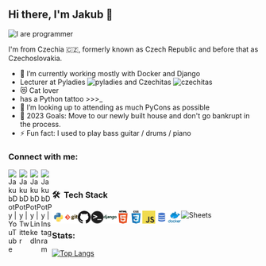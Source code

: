 ## Hi there, I'm Jakub 👋

<img alt='I are programmer' src="https://user-images.githubusercontent.com/44404512/174478658-044e0643-268e-4e71-a671-c623bf7f8924.png">

I'm from Czechia :czech_republic:, formerly known as Czech Republic and before that as Czechoslovakia.

- 🌱 I’m currently working mostly with Docker and Django
- Lecturer at Pyladies <img alt="pyladies" width="100px" src="https://w7.pngwing.com/pngs/530/885/png-transparent-pyladies-python-conference-python-software-foundation-flask-pyladies-text-logo-fictional-character.png" /> and Czechitas <img alt="czechitas" width="100px" src="https://cdn.myshoptet.com/usr/www.shop-czechitas.cz/user/logos/logo.png" /> 
- 😻 Cat lover
- has a Python tattoo >>>_
- 👯 I’m looking up to attending as much PyCons as possible
- 🥅 2023 Goals: Move to our newly built house and don't go bankrupt in the process.
- ⚡ Fun fact: I used to play bass guitar / drums / piano

### Connect with me:

[<img align="left" alt="JakubDotPy | YouTube" width="22px" src="https://cdn.jsdelivr.net/npm/simple-icons@v3/icons/youtube.svg" />][youtube]
[<img align="left" alt="JakubDotPy | Twitter" width="22px" src="https://cdn.jsdelivr.net/npm/simple-icons@v3/icons/twitter.svg" />][twitter]
[<img align="left" alt="JakubDotPy | LinkedIn" width="22px" src="https://cdn.jsdelivr.net/npm/simple-icons@v3/icons/linkedin.svg" />][linkedin]
[<img align="left" alt="JakubDotPy | Instagram" width="22px" src="https://cdn.jsdelivr.net/npm/simple-icons@v3/icons/instagram.svg" />][instagram]

<br />

### 🛠 &nbsp;Tech Stack

<img align="left" alt="Python" width="26px" src="https://raw.githubusercontent.com/github/explore/80688e429a7d4ef2fca1e82350fe8e3517d3494d/topics/python/python.png" />
<img align="left" alt="Git" width="26px" src="https://raw.githubusercontent.com/github/explore/80688e429a7d4ef2fca1e82350fe8e3517d3494d/topics/git/git.png" />
<img align="left" alt="GitHub" width="26px" src="https://raw.githubusercontent.com/github/explore/78df643247d429f6cc873026c0622819ad797942/topics/github/github.png" />
<img align="left" alt="Terminal" width="26px" src="https://raw.githubusercontent.com/github/explore/80688e429a7d4ef2fca1e82350fe8e3517d3494d/topics/terminal/terminal.png" />
<img align="left" alt="Django" width="26px" src="https://raw.githubusercontent.com/github/explore/80688e429a7d4ef2fca1e82350fe8e3517d3494d/topics/django/django.png" />
<img align="left" alt="HTML5" width="26px" src="https://raw.githubusercontent.com/github/explore/80688e429a7d4ef2fca1e82350fe8e3517d3494d/topics/html/html.png" />
<img align="left" alt="CSS3" width="26px" src="https://raw.githubusercontent.com/github/explore/80688e429a7d4ef2fca1e82350fe8e3517d3494d/topics/css/css.png" />
<img align="left" alt="JavaScript" width="26px" src="https://raw.githubusercontent.com/github/explore/80688e429a7d4ef2fca1e82350fe8e3517d3494d/topics/javascript/javascript.png" />
<img align="left" alt="SQL" width="26px" src="https://raw.githubusercontent.com/github/explore/80688e429a7d4ef2fca1e82350fe8e3517d3494d/topics/sql/sql.png" />
<img align="left" alt="Docker" width="26px" src="https://raw.githubusercontent.com/github/explore/80688e429a7d4ef2fca1e82350fe8e3517d3494d/topics/docker/docker.png" />
<img href="#"><img alt="Sheets" title="Sheets" height="26px" src="https://img.icons8.com/color/48/000000/google-sheets.png" />
<br />

### Stats:

[![Top Langs](https://github-readme-stats.vercel.app/api/top-langs/?username=jakubdotpy&layout=compact)](https://github.com/anuraghazra/github-readme-stats)

<br />


[twitter]: https://twitter.com/JakubDotPy
[youtube]: https://www.youtube.com/Jakub1989YTb
[instagram]: https://www.instagram.com/c.__jakub__/
[linkedin]: https://www.linkedin.com/in/jakub-%C4%8Dervinka-2972079b/

